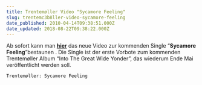 ```yaml
---
title: Trentemøller Video "Sycamore Feeling"
slug: trentemc3b8ller-video-sycamore-feeling
date_published: 2010-04-14T09:38:51.000Z
date_updated: 2018-08-22T09:38:22.000Z
---
```


Ab sofort kann man [**hier**](http://www.youtube.com/watch?v=EvDMDMxDAlc) das neue Video zur kommenden Single “**Sycamore Feeling**”bestaunen . Die Single ist der erste Vorbote zum kommenden Trentemøller  Album “Into The Great Wide Yonder”, das wiederum Ende Mai veröffentlicht  werden soll.

`Trentemøller: Sycamore Feeling`
